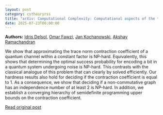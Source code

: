 ```yaml
---
layout: post
category: cstheoryrss
title: "arXiv: Computational Complexity: Computational aspects of the trace norm contraction coefficient"
date: 2025-07-23T00:00:00
---
```


**Authors:** [Idris Delsol](https://dblp.uni-trier.de/search?q=Idris+Delsol), [Omar Fawzi](https://dblp.uni-trier.de/search?q=Omar+Fawzi), [Jan Kochanowski](https://dblp.uni-trier.de/search?q=Jan+Kochanowski), [Akshay Ramachandran](https://dblp.uni-trier.de/search?q=Akshay+Ramachandran)

We show that approximating the trace norm contraction coefficient of a
quantum channel within a constant factor is NP-hard. Equivalently, this shows
that determining the optimal success probability for encoding a bit in a
quantum system undergoing noise is NP-hard. This contrasts with the classical
analogue of this problem that can clearly by solved efficiently. Our hardness
results also hold for deciding if the contraction coefficient is equal to 1. As
a consequence, we show that deciding if a non-commutative graph has an
independence number of at least 2 is NP-hard. In addition, we establish a
converging hierarchy of semidefinite programming upper bounds on the
contraction coefficient.

[Read original post](http://arxiv.org/abs/2507.16737v1)
